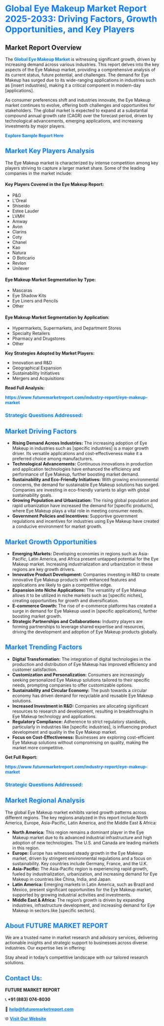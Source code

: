 <h1 style="color: #007BFF;">Global Eye Makeup Market Report 2025-2033: Driving Factors, Growth Opportunities, and Key Players</h1>

<section id="overview">
<h2>Market Report Overview</h2>
<p>The <a href="https://www.futuremarketreport.com/industry-report/eye-makeup-market" style="color: #007BFF; text-decoration: none;"><strong>Global Eye Makeup Market</strong></a> is witnessing significant growth, driven by increasing demand across various industries. This report delves into the key aspects of the Eye Makeup market, providing a comprehensive analysis of its current status, future potential, and challenges. The demand for Eye Makeup has surged due to its wide-ranging applications in industries such as [insert industries], making it a critical component in modern-day [applications].</p>
<p>As consumer preferences shift and industries innovate, the Eye Makeup market continues to evolve, offering both challenges and opportunities for stakeholders. The global market is expected to expand at a substantial compound annual growth rate (CAGR) over the forecast period, driven by technological advancements, emerging applications, and increasing investments by major players.</p>
</section>

<section id="overview">
<p><a href="https://www.futuremarketreport.com/request-sample/reportId=27491" style="color: #007BFF; text-decoration: none;"><strong>Explore Sample Report Here</strong></a></p>
</section>

<section id="key-players">
<h2 style="color: #007BFF;">Market Key Players Analysis</h2>
<p>The Eye Makeup market is characterized by intense competition among key players striving to capture a larger market share. Some of the leading companies in the market include:</p>
<h4>Key Players Covered in the Eye Makeup Report:</h4>
<ul><li>P&amp;G</li><li>L&#039;Oreal</li><li>Shiseido</li><li>Estee Lauder</li><li>LVMH</li><li>Amway</li><li>Avon</li><li>Clarins</li><li>Coty</li><li>Chanel</li><li>Kao</li><li>Natura</li><li>O Boticario</li><li>Revlon</li><li>Unilever</li></ul>
<h4>Eye Makeup Market Segmentation by Type:</h4>
<ul><li>Mascaras</li><li>Eye Shadow Kits</li><li>Eye Liners and Pencils</li><li>Other</li></ul>

<h4>Eye Makeup Market Segmentation by Application:</h4>
<ul><li>Hypermarkets, Supermarkets, and Department Stores</li><li>Specialty Retailers</li><li>Pharmacy and Drugstores</li><li>Other</li></ul>
<p><strong>Key Strategies Adopted by Market Players:</strong></p>
<ul>
<li>Innovation and R&D</li>
<li>Geographical Expansion</li>
<li>Sustainability Initiatives</li>
<li>Mergers and Acquisitions</li>
</ul>
</section>

<section>
<p><strong>Read Full Analysis: </strong></p><a href="https://www.futuremarketreport.com/industry-report/eye-makeup-market" style="color: #007BFF; text-decoration: none;"><strong>https://www.futuremarketreport.com/industry-report/eye-makeup-market</strong></a>
<h3 style="color: #007BFF;">Strategic Questions Addressed:</h3>
</section>

<section id="driving-factors">
<h2 style="color: #007BFF;">Market Driving Factors</h2>
<ul>
<li><strong>Rising Demand Across Industries:</strong> The increasing adoption of Eye Makeup in industries such as [specific industries] is a major growth driver. Its versatile applications and cost-effectiveness make it a preferred choice among manufacturers.</li>
<li><strong>Technological Advancements:</strong> Continuous innovations in production and application technologies have enhanced the efficiency and performance of Eye Makeup, further boosting market demand.</li>
<li><strong>Sustainability and Eco-Friendly Initiatives:</strong> With growing environmental concerns, the demand for sustainable Eye Makeup solutions has surged. Companies are investing in eco-friendly variants to align with global sustainability goals.</li>
<li><strong>Growing Population and Urbanization:</strong> The rising global population and rapid urbanization have increased the demand for [specific products], where Eye Makeup plays a vital role in meeting consumer needs.</li>
<li><strong>Government Policies and Incentives:</strong> Supportive government regulations and incentives for industries using Eye Makeup have created a conducive environment for market growth.</li>
</ul>
</section>

<section id="growth-opportunities">
<h2 style="color: #007BFF;">Market Growth Opportunities</h2>
<ul>
<li><strong>Emerging Markets:</strong> Developing economies in regions such as Asia-Pacific, Latin America, and Africa present untapped potential for the Eye Makeup market. Increasing industrialization and urbanization in these regions are key growth drivers.</li>
<li><strong>Innovative Product Development:</strong> Companies investing in R&D to create innovative Eye Makeup products with enhanced features and applications are likely to gain a competitive edge.</li>
<li><strong>Expansion into Niche Applications:</strong> The versatility of Eye Makeup allows it to be utilized in niche markets such as [specific niches], creating opportunities for growth and diversification.</li>
<li><strong>E-commerce Growth:</strong> The rise of e-commerce platforms has created a surge in demand for Eye Makeup used in [specific applications], further boosting market growth.</li>
<li><strong>Strategic Partnerships and Collaborations:</strong> Industry players are forming partnerships to leverage shared expertise and resources, driving the development and adoption of Eye Makeup products globally.</li>
</ul>
</section>

<section id="trending-factors">
<h2 style="color: #007BFF;">Market Trending Factors</h2>
<ul>
<li><strong>Digital Transformation:</strong> The integration of digital technologies in the production and distribution of Eye Makeup has improved efficiency and customer satisfaction.</li>
<li><strong>Customization and Personalization:</strong> Consumers are increasingly seeking personalized Eye Makeup solutions tailored to their specific needs, prompting companies to offer customizable options.</li>
<li><strong>Sustainability and Circular Economy:</strong> The push towards a circular economy has driven demand for recyclable and reusable Eye Makeup solutions.</li>
<li><strong>Increased Investment in R&D:</strong> Companies are allocating significant resources to research and development, resulting in breakthroughs in Eye Makeup technology and applications.</li>
<li><strong>Regulatory Compliance:</strong> Adherence to strict regulatory standards, particularly in industries like [specific industries], is influencing product development and quality in the Eye Makeup market.</li>
<li><strong>Focus on Cost-Effectiveness:</strong> Businesses are exploring cost-efficient Eye Makeup solutions without compromising on quality, making the market more competitive.</li>
</ul>
</section>

<section>
<p><strong>Get Full Report: </strong></p><a href="https://www.futuremarketreport.com/industry-report/eye-makeup-market" style="color: #007BFF; text-decoration: none;"><strong>https://www.futuremarketreport.com/industry-report/eye-makeup-market</strong></a>
<h3 style="color: #007BFF;">Strategic Questions Addressed:</h3>
</section>


<section id="regional-analysis">
<h2 style="color: #007BFF;">Market Regional Analysis</h2>
<p>The global Eye Makeup market exhibits varied growth patterns across different regions. The key regions analyzed in this report include North America, Europe, Asia-Pacific, Latin America, and the Middle East & Africa:</p>
<ul>
<li><strong>North America:</strong> This region remains a dominant player in the Eye Makeup market due to its advanced industrial infrastructure and high adoption of new technologies. The U.S. and Canada are leading markets in this region.</li>
<li><strong>Europe:</strong> Europe has witnessed steady growth in the Eye Makeup market, driven by stringent environmental regulations and a focus on sustainability. Key countries include Germany, France, and the U.K.</li>
<li><strong>Asia-Pacific:</strong> The Asia-Pacific region is experiencing rapid growth, fueled by industrialization, urbanization, and increasing demand for Eye Makeup in countries like China, India, and Japan.</li>
<li><strong>Latin America:</strong> Emerging markets in Latin America, such as Brazil and Mexico, present significant opportunities for the Eye Makeup market, supported by growing industrial activities and investments.</li>
<li><strong>Middle East & Africa:</strong> The region’s growth is driven by expanding industries, infrastructure development, and increasing demand for Eye Makeup in sectors like [specific sectors].</li>
</ul>
</section>

<footer>
<h2 style="color: #007BFF;">About FUTURE MARKET REPORT</h2>
<p>We are a trusted name in market research and advisory services, delivering actionable insights and strategic support to businesses across diverse industries. Our expertise lies in offering:</p>

<p>Stay ahead in today’s competitive landscape with our tailored research solutions.</p>

<h2 style="color: #007BFF;">Contact Us:</h2>
<p><strong>FUTURE MARKET REPORT</strong></p>
<p>📞 <strong>+91 (883) 074-8030</strong></p>
<p>📧 <strong><a href="mailto:help@futuremarketreport.com" style="color: #007BFF;">help@futuremarketreport.com</a></strong></p>
<p>🌐 <strong><a href="https://www.futuremarketreport.com/" style="color: #007BFF;">Visit Our Website</a></strong></p>
</footer>